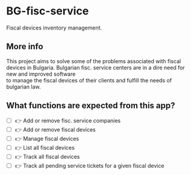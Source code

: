 # BG-fisc-service
Fiscal devices inventory management.

## More info
This project aims to solve some of the problems associated with fiscal devices in Bulgaria.
Bulgarian fisc. service centers are in a dire need for new and improved software\
to manage the fiscal devices of their clients and fulfill the needs of bulgarian law. 

## What functions are expected from this app?

- [ ] :point_right: Add or remove fisc. service companies
- [ ] :point_right: Add or remove fiscal devices
- [ ] :point_right: Manage fiscal devices
- [ ] :point_right: List all fiscal devices
- [ ] :point_right: Track all fiscal devices
- [ ] :point_right: Track all pending service tickets for a given fiscal device